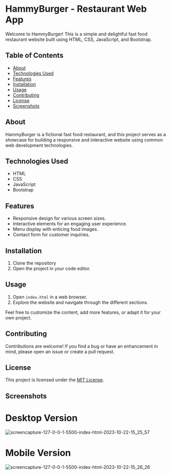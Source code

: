 # HammyBurger - Restaurant Web App

Welcome to HammyBurger! This is a simple and delightful fast food restaurant website built using HTML, CSS, JavaScript, and Bootstrap.

## Table of Contents

- [About](#about)
- [Technologies Used](#technologies-used)
- [Features](#features)
- [Installation](#installation)
- [Usage](#usage)
- [Contributing](#contributing)
- [License](#license)
- [Screenshots](#screenshots)

## About

HammyBurger is a fictional fast food restaurant, and this project serves as a showcase for building a responsive and interactive website using common web development technologies.

## Technologies Used

- HTML
- CSS
- JavaScript
- Bootstrap

## Features

- Responsive design for various screen sizes.
- Interactive elements for an engaging user experience.
- Menu display with enticing food images.
- Contact form for customer inquiries.

## Installation

1. Clone the repository
2. Open the project in your code editor.

## Usage

1. Open `index.html` in a web browser.
2. Explore the website and navigate through the different sections.

Feel free to customize the content, add more features, or adapt it for your own project.

## Contributing

Contributions are welcome! If you find a bug or have an enhancement in mind, please open an issue or create a pull request.

## License

This project is licensed under the [MIT License](LICENSE).

## Screenshots

# Desktop Version
![screencapture-127-0-0-1-5500-index-html-2023-10-22-15_25_57](https://github.com/kubicix/Hammyburger-Restaurant-Web-App-with-HTML-CSS-and-JS/assets/96316375/93e69873-e868-4d29-8647-7593a7316dd9)

# Mobile Version
![screencapture-127-0-0-1-5500-index-html-2023-10-22-15_26_26](https://github.com/kubicix/Hammyburger-Restaurant-Web-App-with-HTML-CSS-and-JS/assets/96316375/ad28baba-747e-4749-9c62-5aa7db090702)

